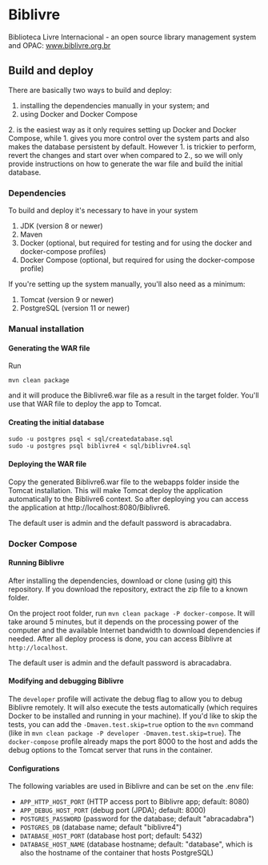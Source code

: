 # Biblivre

Biblioteca Livre Internacional - an open source library management system and OPAC: www.biblivre.org.br

## Build and deploy

There are basically two ways to build and deploy:
1. installing the dependencies manually in your system; and
2. using Docker and Docker Compose

2\. is the easiest way as it only requires setting up Docker and Docker Compose, while 1\. gives you more control over the system parts and also makes the database persistent by default. However 1\. is trickier to perform, revert the changes and start over when compared to 2\., so we will only provide instructions on how to generate the war file and build the initial database.

### Dependencies
To build and deploy it's necessary to have in your system
1. JDK (version 8 or newer)
1. Maven
1. Docker (optional, but required for testing and for using the docker and docker-compose profiles)
1. Docker Compose (optional, but required for using the docker-compose profile)

If you're setting up the system manually, you'll also need as a minimum:
1. Tomcat (version 9 or newer)
1. PostgreSQL (version 11 or newer)

### Manual installation

#### Generating the WAR file
Run

```
mvn clean package
```

and it will produce the Biblivre6.war file as a result in the target folder. You'll use that WAR file to deploy the app to Tomcat.

#### Creating the initial database
```
sudo -u postgres psql < sql/createdatabase.sql
sudo -u postgres psql biblivre4 < sql/biblivre4.sql
```

#### Deploying the WAR file
Copy the generated Biblivre6.war file to the webapps folder inside the Tomcat installation. This will make Tomcat deploy the application automatically to the Biblivre6 context. So after deploying you can access the application at http://localhost:8080/Biblivre6.

The default user is admin and the default password is abracadabra.

### Docker Compose

#### Running Biblivre

After installing the dependencies, download or clone (using git) this repository. If you download the repository, extract the zip file to a known folder.

On the project root folder, run `mvn clean package -P docker-compose`.
It will take around 5 minutes, but it depends on the processing power of the computer and the available Internet bandwidth to download dependencies if needed. After all deploy process is done, you can access Biblivre at `http://localhost`.

The default user is admin and the default password is abracadabra.

#### Modifying and debugging Biblivre
The `developer` profile will activate the debug flag to allow you to debug Biblivre remotely. It will also execute the tests automatically (which requires Docker to be installed and running in your machine). If you'd like to skip the tests, you can add the `-Dmaven.test.skip=true` option to the `mvn` command (like in `mvn clean package -P developer -Dmaven.test.skip=true`). The `docker-compose` profile already maps the port 8000 to the host and adds the debug options to the Tomcat server that runs in the container.

#### Configurations

The following variables are used in Biblivre and can be set on the .env file:

* `APP_HTTP_HOST_PORT` (HTTP access port to Biblivre app; default: 8080)
* `APP_DEBUG_HOST_PORT` (debug port (JPDA); default: 8000)
* `POSTGRES_PASSWORD` (password for the database; default "abracadabra")
* `POSTGRES_DB` (database name; default "biblivre4")
* `DATABASE_HOST_PORT` (database host port; default: 5432)
* `DATABASE_HOST_NAME` (database hostname; default: "database", which is also the hostname of the container that hosts PostgreSQL)
